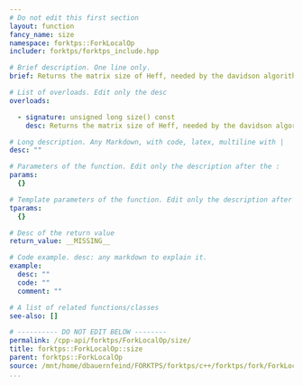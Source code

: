 ```yaml
---
# Do not edit this first section
layout: function
fancy_name: size
namespace: forktps::ForkLocalOp
includer: forktps/forktps_include.hpp

# Brief description. One line only.
brief: Returns the matrix size of Heff, needed by the davidson algorithm.

# List of overloads. Edit only the desc
overloads:

  - signature: unsigned long size() const
    desc: Returns the matrix size of Heff, needed by the davidson algorithm.

# Long description. Any Markdown, with code, latex, multiline with |
desc: ""

# Parameters of the function. Edit only the description after the :
params:
  {}

# Template parameters of the function. Edit only the description after the :
tparams:
  {}

# Desc of the return value
return_value: __MISSING__

# Code example. desc: any markdown to explain it.
example:
  desc: ""
  code: ""
  comment: ""

# A list of related functions/classes
see-also: []

# ---------- DO NOT EDIT BELOW --------
permalink: /cpp-api/forktps/ForkLocalOp/size/
title: forktps::ForkLocalOp::size
parent: forktps::ForkLocalOp
source: /mnt/home/dbauernfeind/FORKTPS/forktps/c++/forktps/fork/ForkLocalOp.hpp
...
```


